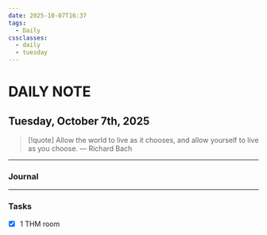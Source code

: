 ```yaml
---
date: 2025-10-07T16:37
tags:
  - Daily
cssclasses:
  - daily
  - tuesday
---
```

# DAILY NOTE
## Tuesday, October 7th, 2025

> [!quote] Allow the world to live as it chooses, and allow yourself to live as you choose.
> — Richard Bach
***
### Journal



***
### Tasks
- [x] 1 THM room
